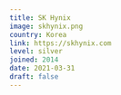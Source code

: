 ```yaml
---
title: SK Hynix
image: skhynix.png
country: Korea
link: https://skhynix.com
level: silver
joined: 2014
date: 2021-03-31
draft: false
---
```

